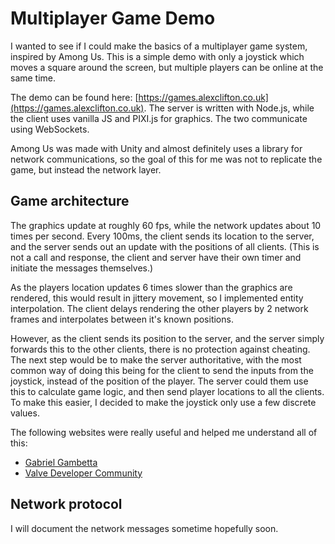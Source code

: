 # Multiplayer Game Demo

I wanted to see if I could make the basics of a multiplayer game system, inspired by Among Us.
This is a simple demo with only a joystick which moves a square around the screen, but multiple players can be online at the same time.

The demo can be found here: [https://games.alexclifton.co.uk](https://games.alexclifton.co.uk).
The server is written with Node.js, while the client uses vanilla JS and PIXI.js for graphics. The two communicate using WebSockets.

Among Us was made with Unity and almost definitely uses a library for network communications, so the goal of this for me was not to replicate the game, but instead the network layer.

## Game architecture

The graphics update at roughly 60 fps, while the network updates about 10 times per second.
Every 100ms, the client sends its location to the server, and the server sends out an update with the positions of all clients. (This is not a call and response, the client and server have their own timer and initiate the messages themselves.)

As the players location updates 6 times slower than the graphics are rendered, this would result in jittery movement, so I implemented entity interpolation. The client delays rendering the other players by 2 network frames and interpolates between it's known positions.

However, as the client sends its position to the server, and the server simply forwards this to the other clients, there is no protection against cheating.
The next step would be to make the server authoritative, with the most common way of doing this being for the client to send the inputs from the joystick, instead of the position of the player. The server could them use this to calculate game logic, and then send player locations to all the clients.
To make this easier, I decided to make the joystick only use a few discrete values.

The following websites were really useful and helped me understand all of this:
* [Gabriel Gambetta](https://www.gabrielgambetta.com/client-server-game-architecture.html)
* [Valve Developer Community](https://developer.valvesoftware.com/wiki/Source_Multiplayer_Networking)

## Network protocol
I will document the network messages sometime hopefully soon.
